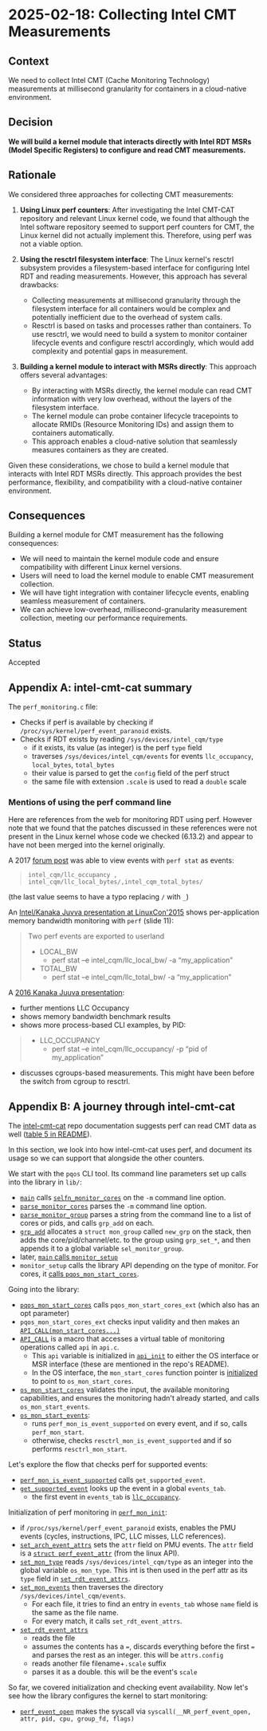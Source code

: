 # 2025-02-18: Collecting Intel CMT Measurements

## Context

We need to collect Intel CMT (Cache Monitoring Technology) measurements at millisecond granularity for containers in a cloud-native environment. 

## Decision

**We will build a kernel module that interacts directly with Intel RDT MSRs (Model Specific Registers) to configure and read CMT measurements.**

## Rationale

We considered three approaches for collecting CMT measurements:

1. **Using Linux perf counters**: After investigating the Intel CMT-CAT repository and relevant Linux kernel code, we found that although the Intel software repository seemed to support perf counters for CMT, the Linux kernel did not actually implement this. Therefore, using perf was not a viable option.

2. **Using the resctrl filesystem interface**: The Linux kernel's resctrl subsystem provides a filesystem-based interface for configuring Intel RDT and reading measurements. However, this approach has several drawbacks:
   - Collecting measurements at millisecond granularity through the filesystem interface for all containers would be complex and potentially inefficient due to the overhead of system calls. 
   - Resctrl is based on tasks and processes rather than containers. To use resctrl, we would need to build a system to monitor container lifecycle events and configure resctrl accordingly, which would add complexity and potential gaps in measurement.

3. **Building a kernel module to interact with MSRs directly**: This approach offers several advantages:
   - By interacting with MSRs directly, the kernel module can read CMT information with very low overhead, without the layers of the filesystem interface.
   - The kernel module can probe container lifecycle tracepoints to allocate RMIDs (Resource Monitoring IDs) and assign them to containers automatically.
   - This approach enables a cloud-native solution that seamlessly measures containers as they are created.

Given these considerations, we chose to build a kernel module that interacts with Intel RDT MSRs directly. This approach provides the best performance, flexibility, and compatibility with a cloud-native container environment.

## Consequences

Building a kernel module for CMT measurement has the following consequences:

- We will need to maintain the kernel module code and ensure compatibility with different Linux kernel versions.
- Users will need to load the kernel module to enable CMT measurement collection.
- We will have tight integration with container lifecycle events, enabling seamless measurement of containers.
- We can achieve low-overhead, millisecond-granularity measurement collection, meeting our performance requirements.

## Status
Accepted


## Appendix A: intel-cmt-cat summary

The `perf_monitoring.c` file:

- Checks if perf is available by checking if `/proc/sys/kernel/perf_event_paranoid` exists.
- Checks if RDT exists by reading `/sys/devices/intel_cqm/type`
    - if it exists, its value (as integer) is the perf `type` field
    - traverses `/sys/devices/intel_cqm/events` for events `llc_occupancy`, `local_bytes`, `total_bytes`
    - their value is parsed to get the `config` field of the perf struct
    - the same file with extension `.scale` is used to read a `double` scale

### Mentions of using the perf command line

Here are references from the web for monitoring RDT using perf. However note that we found that the patches discussed in these references were not present in the Linux kernel whose code we checked (6.13.2) and appear to have not been merged into the kernel originally.

A 2017 [forum post](https://community.intel.com/t5/Software-Tuning-Performance/How-to-use-perf-event-open-function-exposed-by-linux-kernel-to/td-p/1144059) was able to view events with `perf stat` as events:
> `intel_cqm/llc_occupancy , intel_cqm/llc_local_bytes/,intel_cqm_total_bytes/`

(the last value seems to have a typo replacing `/` with `_`)

An [Intel/Kanaka Juvva presentation at LinuxCon'2015](http://events17.linuxfoundation.org/sites/events/files/slides/LinuxConNA-kanaka.pdf) shows per-application memory bandwidth monitoring with `perf` (slide 11):

> Two perf events are exported to userland
> - LOCAL_BW
>   - perf stat –e intel_cqm/llc_local_bw/ -a “my_application”
> - TOTAL_BW
>   - perf stat –e intel_cqm/llc_total_bw/ -a “my_application”

A [2016 Kanaka Juuva presentation](http://events17.linuxfoundation.org/sites/events/files/slides/CollaborationSummit2016-Slides-Kanaka_0.pdf):
- further mentions LLC Occupancy
- shows memory bandwidth benchmark results
- shows more process-based CLI examples, by PID:
> - LLC_OCCUPANCY
>   - perf stat –e intel_cqm/llc_occupancy/ -p “pid of my_application”
- discusses cgroups-based measurements. This might have been before the switch from cgroup to resctrl.

## Appendix B: A journey through intel-cmt-cat

The [intel-cmt-cat](https://github.com/intel/intel-cmt-cat) repo documentation suggests perf can read CMT data as well ([table 5 in README](https://github.com/intel/intel-cmt-cat?tab=readme-ov-file#software-compatibility)).

In this section, we look into how intel-cmt-cat uses perf, and document its usage so we can support that alongside the other counters.

We start with the `pqos` CLI tool. Its command line parameters set up calls into the library in `lib/`:

- [`main`](https://github.com/intel/intel-cmt-cat/blob/667d224cfd689d3b3e63e58b3debc9e672eb87f4/pqos/main.c#L1178) calls [`selfn_monitor_cores`](https://github.com/intel/intel-cmt-cat/blob/667d224cfd689d3b3e63e58b3debc9e672eb87f4/pqos/monitor.c#L1141) on the `-m` command line option.
- [`parse_monitor_cores`](https://github.com/intel/intel-cmt-cat/blob/667d224cfd689d3b3e63e58b3debc9e672eb87f4/pqos/monitor.c#L1100) parses the `-m` command line option.
- [`parse_monitor_group`](https://github.com/intel/intel-cmt-cat/blob/667d224cfd689d3b3e63e58b3debc9e672eb87f4/pqos/monitor.c#L1024) parses a string from the command line to a list of cores or pids, and calls `grp_add` on each.
- [`grp_add`](https://github.com/intel/intel-cmt-cat/blob/667d224cfd689d3b3e63e58b3debc9e672eb87f4/pqos/monitor.c#L815) allocates a `struct mon_group` called `new_grp` on the stack, then adds the core/pid/channel/etc. to the group using `grp_set_*`, and then appends it to a global variable `sel_monitor_group`.
- later, [`main` calls `monitor_setup`](https://github.com/intel/intel-cmt-cat/blob/667d224cfd689d3b3e63e58b3debc9e672eb87f4/pqos/main.c#L1508)
- `monitor_setup` calls the library API depending on the type of monitor. For cores, it [calls `pqos_mon_start_cores`](https://github.com/intel/intel-cmt-cat/blob/667d224cfd689d3b3e63e58b3debc9e672eb87f4/pqos/monitor.c#L1434).

Going into the library:

- [`pqos_mon_start_cores`](https://github.com/intel/intel-cmt-cat/blob/667d224cfd689d3b3e63e58b3debc9e672eb87f4/lib/api.c#L955) calls `pqos_mon_start_cores_ext` (which also has an opt parameter)
- `pqos_mon_start_cores_ext` checks input validity and then makes an [`API_CALL(mon_start_cores...)`](https://github.com/intel/intel-cmt-cat/blob/667d224cfd689d3b3e63e58b3debc9e672eb87f4/lib/api.c#L1010)
- [`API_CALL`](https://github.com/intel/intel-cmt-cat/blob/667d224cfd689d3b3e63e58b3debc9e672eb87f4/lib/api.c#L265) is a macro that accesses a virtual table of monitoring operations called `api` in `api.c`. 
    - This `api` variable is initialized in [`api_init`](https://github.com/intel/intel-cmt-cat/blob/667d224cfd689d3b3e63e58b3debc9e672eb87f4/lib/api.c#L184) to either the OS interface or MSR interface (these are mentioned in the repo's README).
    - In the OS interface, the `mon_start_cores` function pointer is [initialized](https://github.com/intel/intel-cmt-cat/blob/667d224cfd689d3b3e63e58b3debc9e672eb87f4/lib/api.c#L227) to point to `os_mon_start_cores`.
- [`os_mon_start_cores`](https://github.com/intel/intel-cmt-cat/blob/667d224cfd689d3b3e63e58b3debc9e672eb87f4/lib/os_monitoring.c#L378) validates the input, the available monitoring capabilities, and ensures the monitoring hadn't already started, and calls `os_mon_start_events`.
- [`os_mon_start_events`](https://github.com/intel/intel-cmt-cat/blob/667d224cfd689d3b3e63e58b3debc9e672eb87f4/lib/os_monitoring.c#L166):
    - runs `perf_mon_is_event_supported` on every event, and if so, calls `perf_mon_start`.
    - otherwise, checks `resctrl_mon_is_event_supported` and if so performs `resctrl_mon_start`.

Let's explore the flow that checks perf for supported events:

- [`perf_mon_is_event_supported`](https://github.com/intel/intel-cmt-cat/blob/667d224cfd689d3b3e63e58b3debc9e672eb87f4/lib/perf_monitoring.c#L702) calls `get_supported_event`.
- [`get_supported_event`](https://github.com/intel/intel-cmt-cat/blob/667d224cfd689d3b3e63e58b3debc9e672eb87f4/lib/perf_monitoring.c#L159) looks up the event in a global `events_tab`.
    - the first event in `events_tab` is [`llc_occupancy`](https://github.com/intel/intel-cmt-cat/blob/667d224cfd689d3b3e63e58b3debc9e672eb87f4/lib/perf_monitoring.c#L90).

Initialization of perf monitoring in [`perf_mon_init`](https://github.com/intel/intel-cmt-cat/blob/667d224cfd689d3b3e63e58b3debc9e672eb87f4/lib/perf_monitoring.c#L415):

- if `/proc/sys/kernel/perf_event_paranoid` exists, enables the PMU events (cycles, instructions, IPC, LLC misses, LLC references).
- [`set_arch_event_attrs`](https://github.com/intel/intel-cmt-cat/blob/667d224cfd689d3b3e63e58b3debc9e672eb87f4/lib/perf_monitoring.c#L227) sets the `attr` field on PMU events. The `attr` field is a [`struct perf_event_attr`](https://github.com/torvalds/linux/blob/21266b8df5224c4f677acf9f353eecc9094731f0/include/uapi/linux/perf_event.h#L389) (from the linux API).
- [`set_mon_type`](https://github.com/intel/intel-cmt-cat/blob/667d224cfd689d3b3e63e58b3debc9e672eb87f4/lib/perf_monitoring.c#L193) reads `/sys/devices/intel_cqm/type` as an integer into the global variable `os_mon_type`. This int is then used in the perf attr as its `type` field in [`set_rdt_event_attrs`](https://github.com/intel/intel-cmt-cat/blob/667d224cfd689d3b3e63e58b3debc9e672eb87f4/lib/perf_monitoring.c#L334).
- [`set_mon_events`](https://github.com/intel/intel-cmt-cat/blob/667d224cfd689d3b3e63e58b3debc9e672eb87f4/lib/perf_monitoring.c#L350) then traverses the directory `/sys/devices/intel_cqm/events`. 
    - For each file, it tries to find an entry in `events_tab` whose `name` field is the same as the file name. 
    - For every match, it calls `set_rdt_event_attrs`.
- [`set_rdt_event_attrs`](https://github.com/intel/intel-cmt-cat/blob/3bae201f1900e529cff09c62aa7bc21b5ccaac75/lib/perf_monitoring.c#L281)
    - reads the file
    - assumes the contents has a `=`, discards everything before the first `=` and parses the rest as an integer. this will be `attrs.config`
    - reads another file filename+`.scale` suffix
    - parses it as a double. this will be the event's `scale`

So far, we covered initialization and checking event availability. Now let's see how the library configures the kernel to start monitoring:


- [`perf_event_open`](https://github.com/intel/intel-cmt-cat/blob/b9fd9f595f4cc1c404ba24f18da85951e4e9d922/lib/perf.c#L56) makes the syscall via `syscall(__NR_perf_event_open, attr, pid, cpu, group_fd, flags)`


